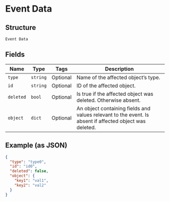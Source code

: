 
# Event Data

## Structure

`Event Data`

## Fields

| Name | Type | Tags | Description |
|  --- | --- | --- | --- |
| `type` | `string` | Optional | Name of the affected object’s type. |
| `id` | `string` | Optional | ID of the affected object. |
| `deleted` | `bool` | Optional | Is true if the affected object was deleted. Otherwise absent. |
| `object` | `dict` | Optional | An object containing fields and values relevant to the event. Is absent if affected object was deleted. |

## Example (as JSON)

```json
{
  "type": "type0",
  "id": "id0",
  "deleted": false,
  "object": {
    "key1": "val1",
    "key2": "val2"
  }
}
```

